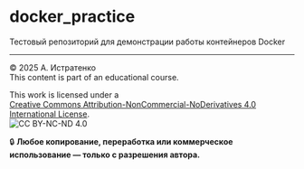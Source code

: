 # docker_practice

Тестовый репозиторий для демонстрации работы контейнеров Docker
___  
© 2025 А. Истратенко  
This content is part of an educational course.  

This work is licensed under a  
[Creative Commons Attribution-NonCommercial-NoDerivatives 4.0 International License](https://creativecommons.org/licenses/by-nc-nd/4.0/).  
![CC BY-NC-ND 4.0](https://licensebuttons.net/l/by-nc-nd/4.0/88x31.png)

🔒 **Любое копирование, переработка или коммерческое использование — только с разрешения автора.**

